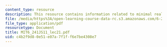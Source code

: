 ```yaml
---
content_type: resource
description: This resource contains information related to minimal realizations.
file: /media/https%3A/open-learning-course-data-rc.s3.amazonaws.com/6-241j-dynamic-systems-and-control-spring-2011/c4b2f9d80e51e07a7f1ff6e7be4308e7_MIT6_241JS11_lec21.pdf
file_type: application/pdf
resourcetype: Document
title: MIT6_241JS11_lec21.pdf
uid: c4b2f9d8-0e51-e07a-7f1f-f6e7be4308e7
---
```

